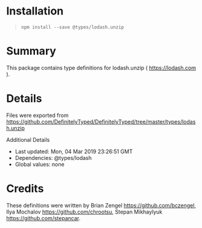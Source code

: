 # Installation
> `npm install --save @types/lodash.unzip`

# Summary
This package contains type definitions for lodash.unzip ( https://lodash.com ).

# Details
Files were exported from https://github.com/DefinitelyTyped/DefinitelyTyped/tree/master/types/lodash.unzip

Additional Details
 * Last updated: Mon, 04 Mar 2019 23:26:51 GMT
 * Dependencies: @types/lodash
 * Global values: none

# Credits
These definitions were written by Brian Zengel <https://github.com/bczengel>, Ilya Mochalov <https://github.com/chrootsu>, Stepan Mikhaylyuk <https://github.com/stepancar>.
